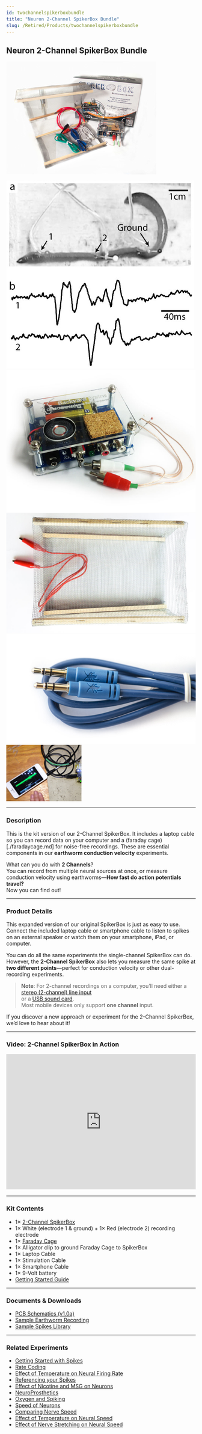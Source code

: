 ```yaml
---
id: twochannelspikerboxbundle
title: "Neuron 2-Channel SpikerBox Bundle"
slug: /Retired/Products/twochannelspikerboxbundle
---
```


## Neuron 2-Channel SpikerBox Bundle

![The 2 Channel SpikerBox Bundle](./img/2chan_product.jpg)

![Data Collected from 2-Channel SpikerBox](./img/twochanneldata.jpg)  
![Two-channel SpikerBox (included)](./img/twochannelspikerbox.jpg)  
![Faraday Cage (included)](./img/faradaycage.jpg)  
![Laptop Cable (included)](./img/laptopcable_1.jpg)  
![Smartphone Cable (included)](./img/smartphonecable.png)

---

### Description

This is the kit version of our 2-Channel SpikerBox. It includes a laptop cable so you can record data on your computer and a (faraday cage)[./faradaycage.md] for noise-free recordings. These are essential components in our **earthworm conduction velocity** experiments.

What can you do with **2 Channels**?  
You can record from multiple neural sources at once, or measure conduction velocity using earthworms—**How fast do action potentials travel?**  
Now you can find out!

---

### Product Details

This expanded version of our original SpikerBox is just as easy to use. Connect the included laptop cable or smartphone cable to listen to spikes on an external speaker or watch them on your smartphone, iPad, or computer.

You can do all the same experiments the single-channel SpikerBox can do. However, the **2-Channel SpikerBox** also lets you measure the same spike at **two different points**—perfect for conduction velocity or other dual-recording experiments.

> **Note**: For 2-channel recordings on a computer, you’ll need either a  
> [stereo (2-channel) line input](http://en.wiki.backyardbrains.com/Testing_Stereo_Input_on_Your_Computer)  
> or a [USB sound card](https://griffintechnology.com/us/imic).  
> Most mobile devices only support **one channel** input.

If you discover a new approach or experiment for the 2-Channel SpikerBox, we’d love to hear about it!

---

### Video: 2-Channel SpikerBox in Action

<iframe width="100%" height="360"  
  src="https://www.youtube.com/embed/uNM06ONoBAY"  
  frameborder="0" allowfullscreen>
</iframe>

---

### Kit Contents

- 1× [2-Channel SpikerBox](./twochannelspikerbox.md)  
- 1× White (electrode 1 & ground) + 1× Red (electrode 2) recording electrode  
- 1× [Faraday Cage](./faradaycage.md)  
- 1× Alligator clip to ground Faraday Cage to SpikerBox
- 1× Laptop Cable 
- 1× Stimulation Cable 
- 1× Smartphone Cable 
- 1× 9-Volt battery  
- [Getting Started Guide](./files/2chan_insert.pdf)

---

### Documents & Downloads

- [PCB Schematics (v1.0a)](./files/2chanspikerbox.v.1.0a.pdf)  
- [Sample Earthworm Recording](http://www.backyardbrains.com/experiments/files/earthworm_10%20seconds_mgf_5cm_5_seconds_silence_10%20seconds_lgf_5_cm_electrode_separation.wav.zip)  
- [Sample Spikes Library](http://wiki.backyardbrains.com/spikes_library)

---

### Related Experiments

- [Getting Started with Spikes](../Experiments/ratecoding.md)  
- [Rate Coding](../Experiments/ratecoding.md)  
- [Effect of Temperature on Neural Firing Rate](../Experiments/temperature.md)  
- [Referencing your Spikes](../Experiments/referencing.md)  
- [Effect of Nicotine and MSG on Neurons](../Experiments/neuropharmacology.md)  
- [NeuroProsthetics](../Experiments/neuroprosthetics.md)  
- [Oxygen and Spiking](../Experiments/oxygen.md)  
- [Speed of Neurons](../Experiments/speed.md)  
- [Comparing Nerve Speed](../Experiments/comparingNerveSpeed.md)  
- [Effect of Temperature on Neural Speed](../Experiments/WormTemperature.md)  
- [Effect of Nerve Stretching on Neural Speed](../Experiments/wormstretch.md)